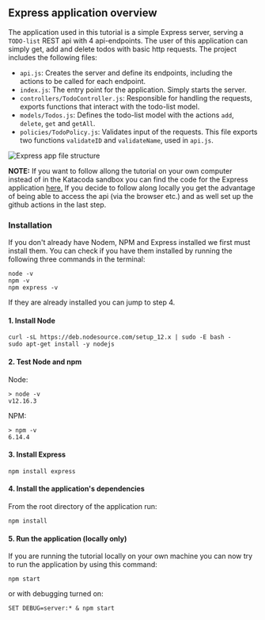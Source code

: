## Express application overview

The application used in this tutorial is a simple Express server, serving a `TODO-list` REST api with 4 api-endpoints.
The user of this application can simply get, add and delete todos with basic http requests.
The project includes the following files:

- `api.js`: Creates the server and define its endpoints, including the actions to be called for each endpoint.
- `index.js`: The entry point for the application. Simply starts the server.
- `controllers/TodoController.js`: Responsible for handling the requests, exports functions that interact with the todo-list model.
- `models/Todos.js`: Defines the todo-list model with the actions `add`, `delete`, `get` and `getAll`.
- `policies/TodoPolicy.js`: Validates input of the requests. This file exports two functions `validateID` and `validateName`, used in `api.js`.

![Express app file structure](https://github.com/nwessman/katacoda-scenarios/blob/main/CI/assets/express-app-structure.JPG?raw=true)

**NOTE:** If you want to follow allong the tutorial on your own computer instead of in the Katacoda sandbox you can find the code for the Express application [here.](https://github.com/nwessman/katacoda-scenarios/tree/express-app) If you decide to follow along locally you get the advantage of being able to access the api (via the browser etc.) and as well set up the github actions in the last step.

### Installation
If you don't already have Nodem, NPM and Express installed we first must install them. You can check if you have them installed by running the following three commands in the terminal:
```
node -v
npm -v
npm express -v
```
If they are already installed you can jump to step 4.

#### 1. Install Node
```
curl -sL https://deb.nodesource.com/setup_12.x | sudo -E bash -
sudo apt-get install -y nodejs
```
#### 2. Test Node and npm
Node:
``` 
> node -v
v12.16.3
``` 
NPM:
```
> npm -v
6.14.4
```
#### 3. Install Express

```
npm install express
```

#### 4. Install the application's dependencies

From the root directory of the application run:
```
npm install
```

#### 5. Run the application (locally only)

If you are running the tutorial locally on your own machine you can now try to run the application by using this command:
```
npm start
```
or with debugging turned on:
```
SET DEBUG=server:* & npm start
```